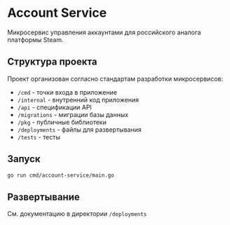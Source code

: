 <!-- File: backend/services/account-service/README.md -->
# Account Service

Микросервис управления аккаунтами для российского аналога платформы Steam.

## Структура проекта

Проект организован согласно стандартам разработки микросервисов:

- `/cmd` - точки входа в приложение
- `/internal` - внутренний код приложения
- `/api` - спецификации API
- `/migrations` - миграции базы данных
- `/pkg` - публичные библиотеки
- `/deployments` - файлы для развертывания
- `/tests` - тесты

## Запуск

```bash
go run cmd/account-service/main.go
```

## Развертывание

См. документацию в директории `/deployments`
